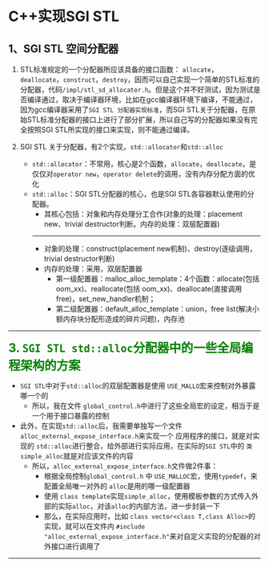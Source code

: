 # C++实现SGI STL
## 1、SGI STL 空间分配器
1. STL标准规定的一个分配器所应该具备的接口函数：
`allocate`，`deallocate`，`construct`，`destroy`，因而可以自己实现一个简单的STL标准的分配器，代码`/impl/stl_sd_allocator.h`。但是这个并不好测试，因为测试是否编译通过，取决于编译器环境，比如在gcc编译器环境下编译，不能通过，因为gcc编译器采用了`SGI STL 分配器实现标准`，而SGI STL关于分配器，在原始STL标准分配器的接口上进行了部分扩展，所以自己写的分配器如果没有完全按照SGI STL所实现的接口来实现，则不能通过编译。
2. SGI STL 关于分配器，有2个实现，`std::allocator`和`std::alloc`

    - `std::allocator`：不常用，核心是2个函数，`allocate`，`deallocate`，是仅仅对`operator new`，`operator delete`的调用，没有内存分配方面的优化
    - `std::alloc`：SGI STL分配器的核心，也是SGI STL各容器默认使用的分配器。
      - 其核心包括：对象和内存处理分工合作(对象的处理：placement new、trivial destructor判断。内存的处理：双层配置器)
      ---
      - 对象的处理：construct(placement new机制)、destroy(逐级调用，trivial destructor判断)
      - 内存的处理：采用，双层配置器
        - 第一级配置器：malloc_alloc_template：4个函数：allocate(包括 oom_xx)、reallocate(包括 oom_xx)、deallocate(直接调用free)，set_new_handler机制；
        - 第二级配置器：default_alloc_template：union，free list(解决小额内存块分配形造成的碎片问题)，内存池
---
**<font size=5 color=GREEN>3. `SGI STL std::alloc`分配器中的一些全局编程架构的方案**</font> 
- `SGI STL`中对于`std::alloc`的双层配置器是使用 `USE_MALLO`宏来控制对外暴露哪一个的
  - 所以，我在文件 `global_control.h`中进行了这些全局宏的设定，相当于是一个用于接口暴露的控制
- 此外，在实现`std::alloc`后，我需要单独写一个文件`alloc_external_expose_interface.h`来实现一个 应用程序的接口，就是对实现的 `std::alloc`进行整合，给外部进行实际应用，在实际的`SGI STL`中的 `类simple_alloc`就是对应该文件的内容
  - 所以，`alloc_external_expose_interface.h`文件做2件事：
    - 根据全局控制`global_control.h` 中 `USE_MALLOC`宏，使用`typedef`，来配置全局唯一对外的 `alloc`是用的哪一级配置器
    - 使用 `class template`实现`simple_alloc`，使用模板参数的方式传入外部的实际`alloc`，对该`alloc`的内部方法，进一步封装一下
    - 那么，在实际应用时，比如 `class vector<class T,class Alloc>`的实现，就可以在文件内 `#include "alloc_external_expose_interface.h"`来对自定义实现的分配器的对外接口进行调用了
---